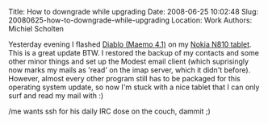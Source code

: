 Title: How to downgrade while upgrading
Date: 2008-06-25 10:02:48
Slug: 20080625-how-to-downgrade-while-upgrading
Location: Work
Authors: Michiel Scholten

<p>Yesterday evening I flashed <a href="http://maemo.org/news/announcements/view/os2008_feature_upgrade-reflash_your_tablet-for_the_last_time.html">Diablo (Maemo 4.1)</a> on my <a href="http://en.wikipedia.org/wiki/Nokia_N810">Nokia N810 tablet</a>. This is a great update BTW. I restored the backup of my contacts and some other minor things and set up the Modest email client (which suprisingly now marks my mails as 'read' on the imap server, which it didn't before). However, almost every other program still has to be packaged for this operating system update, so now I'm stuck with a nice tablet that I can only surf and read my mail with :)</p>

<p>/me wants ssh for his daily IRC dose on the couch, dammit ;)</p>